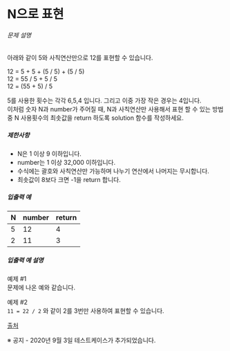 # N으로 표현

<h6>문제 설명</h6>
<p>아래와 같이 5와 사칙연산만으로 12를 표현할 수 있습니다.</p>

<p>
    12 = 5 + 5 + (5 / 5) + (5 / 5)
    <br>
    12 = 55 / 5 + 5 / 5
    <br>
    12 = (55 + 5) / 5
</p>

<p>
    5를 사용한 횟수는 각각 6,5,4 입니다. 그리고 이중 가장 작은 경우는 4입니다.
    <br>
    이처럼 숫자 N과 number가 주어질 때, N과 사칙연산만 사용해서 표현 할 수 있는 방법 중 N 사용횟수의 최솟값을 return 하도록 solution 함수를 작성하세요.
</p>

<h5>제한사항</h5>

<ul>
    <li>N은 1 이상 9 이하입니다.</li>
    <li>number는 1 이상 32,000 이하입니다.</li>
    <li>수식에는 괄호와 사칙연산만 가능하며 나누기 연산에서 나머지는 무시합니다.</li>
    <li>최솟값이 8보다 크면 -1을 return 합니다.</li>
</ul>

<h5>입출력 예</h5>
<table>
    <thead>
        <tr>
            <th>N</th>
            <th>number</th>
            <th>return</th>
        </tr>
    </thead>
    <tbody>
        <tr>
            <td>5</td>
            <td>12</td>
            <td>4</td>
        </tr>
        <tr>
            <td>2</td>
            <td>11</td>
            <td>3</td>
        </tr>
    </tbody>
</table>
<h5>입출력 예 설명</h5>

<p>
    예제 #1
    <br>
    문제에 나온 예와 같습니다.
</p>

<p>
    예제 #2
    <br>
    <code>11 = 22 / 2</code>
    와 같이 2를 3번만 사용하여 표현할 수 있습니다.
</p>

<p>
    <a href="https://www.oi.edu.pl/old/php/show.php?ac=e181413&module=show&file=zadania/oi6/monocyfr" target="_blank" rel="noopener">출처</a>
</p>

<p>※ 공지 - 2020년 9월 3일 테스트케이스가 추가되었습니다.</p>